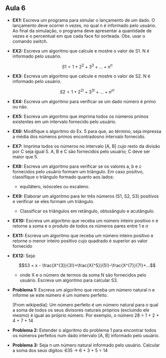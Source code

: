 ## Aula 6

- __EX1:__ Escreva um programa para simular o lançamento de um dado. O lançamento deve ocorrer n vezes, no qual n é informado pelo usuário. Ao final da simulação, o programa deve apresentar a quantidade de vezes e o percentual em que cada face foi sorteada. Obs. usar o comando switch.

- __EX2:__ Escreva um algoritmo que calcule e mostre o valor de S1. N é informado pelo usuário.

    ```math
    S1 = 1 + 2^{2}+3^{3}+...+n^{n}
    ```

- __EX3:__ Escreva um algoritmo que calcule e mostre o valor de S2. N é informado pelo usuário.

    ```math
    S2 = 1 + 2^{2!}+3^{3!}+...+n^{n!}
  
- __EX4:__ Escreva um algoritmo para verificar se um dado número é primo ou não.

- __EX5:__ Escreva um algoritmo que imprima todos os números
primos existentes em um intervalo fornecido pelo usuário.

- __EX6:__ Modifique o algoritmo do Ex. 5 para que, ao término, seja impressa a média dos números primos encontradosno intervalo fornecido.

- __EX7:__ Imprima todos os números no intervalo [A, B] cujo resto da divisão por C seja igual 5. A, B e C são fornecidos pelo usuário; C deve ser maior que 5.

- __EX8:__ Escreva um algoritmo para verificar se os valores a, b e c
fornecidos pelo usuário formam um triângulo. Em caso positivo, classifique o triângulo formado quanto aos lados:
  - equilátero, isósceles ou escaleno.

- __EX9:__ Elaborar um algoritmo para ler três números (S1, S2, S3) positivos e verificar se eles formam um triângulo.
  - Classificar os triângulos em retângulo, obtusângulo e acutângulo.

- __EX10:__ Escreva um algoritmo que receba um número inteiro positivo n e retorne a soma e o produto de todos os números pares entre 1 e n

- __EX11:__ Escreva um algoritmo que receba um número inteiro positivo e retorne o menor inteiro positivo cujo quadrado é superior ao valor fornecido

- __EX12:__ Seja:

    ```math
    S3 = x - \frac{X^{3}}{3!}+\frac{X{^5}}{5!}-\frac{X^{7}}{7!}+...
    ```

  - onde X e o número de termos da soma N são fornecidos pelo usuário. Escreva um algoritmo para calcular S3.
  

- __Problema 1:__ Escreva um algoritmo que receba um número natural n e informe se este número é um número perfeito.

  [From wikipedia]: Um número perfeito é um número natural para o qual a soma de todos os seus divisores naturais próprios (excluindo ele mesmo) é igual ao próprio número. Por exemplo, o número 28 = 1 + 2 + 4 + 7 + 14

- __Problema 2:__ Estender o algoritmo do problema 1 para encontrar todos os números perfeitos num dado intervalo [A, B] informado pelo usuário.

- __Problema 3:__ Seja n um número natural informado pelo usuário. Calcular a soma dos seus dígitos:
635 → 6 + 3 + 5 = 14
